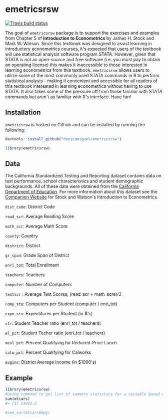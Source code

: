 
<!-- README.md is generated from README.Rmd. Please edit that file -->
emetricsrsw
===========

<!-- badges: start -->
[![Travis build status](https://travis-ci.org/danicamiguel/emetricsrsw.svg?branch=master)](https://travis-ci.org/danicamiguel/emetricsrsw) <!-- badges: end -->

The goal of `emetricsrsw` package is to support the exercises and examples from Chapter 5 of **Introduction to Econometrics** by James H. Stock and Mark W. Watson. Since this textbook was designed to assist learning in introductory econometrics courses, it's expected that users of the textbook will use statistical analysis software program STATA. However, given that STATA is not an open-source and free software (i.e. you must pay to obtain an operating license) this makes it inaccessible to those interested in learning econometrics from this textbook. `emetricsrsw` allows users to utilize some of the most commonly used STATA commands in R to perform statistical analysis - making it convenient and accessible for all readers of this textbook interested in learning econometrics without having to use STATA. It also takes some of the pressure off from those familiar with STATA commands but aren't as familiar with R's interface. Have fun!

Installation
------------

`emetricsrsw` is hosted on Github and can be installed by running the following:

``` r
devtools::install_github("danicamiguel/emetricsrsw")
```

``` r
library(emetricsrsw)
```

Data
----

The California Standardized Testing and Reporting dataset contains data on test performance, school characteristics and student demographic backgrounds. All of these data were obtained from the [California Department of Education](http://www.cde.ca.gov). For more information about this dataset see the [Companion Website](https://wps.pearsoned.com/aw_stock_ie_3/178/45691/11696965.cw/index.html) for Stock and Watson's Introduction to Econometrics.

`dist_code`: District Code

`read_scr`: Average Reading Score

`math_scr`: Average Math Score

`county`: Country

`district`: District

`gr_span`: Grade Span of District

`enrl_tot`: Total Enrollment

`teachers`: Teachers

`computer`: Number of Computers

`testscr` : Average Test Scores, (read\_scr + math\_scre)/2

`comp_stu`: Computers per Student (computer / enrl\_tot)

`expn_stu`: Expentitures per Student (in $'s)

`str`: Student Teacher ratio (enrl\_tot / teachers)

`el_pct`: Student Techer ratio (enrl\_tot / teachers)

`meal_pct`: Percent Qualifying for Reduced-Price Lunch

`calw_pct`: Percent Qualifying for Calworks

`avginc`: District Average Income (in $1000's)

Example
-------

``` r
library(emetricsrsw)
#using command to get list of summary statistics for a variable based on user input, also known as 'sum' in STATA
sum(mtcars)
#> [1] 13942.2

#sum_var(mtcars$mpg)
```
